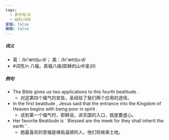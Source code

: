 ```yaml
---
tags:
  - 首字母/B
  - 级别/GRE
掌握: false
模糊: false
---
```

##### 词义
- 英：/bi'ætɪtju:d/； 美：/bi'ætɪtju:d/
- #词性/n  八福，真福八端(耶稣的山中圣训)
##### 例句
- The Bible gives us two applications to this fourth beatitude .
	- 对这第四个福气的宣告，圣经给了我们两个应用的途径。
- In the first beatitude , Jesus said that the entrance into the Kingdom of Heaven begins with being poor in spirit .
	- 谈到第一个福气时，耶稣说，进天国的入口，就是要虚心。
- Her favorite Beatitude is ` Blessed are the meek for they shall inherit the earth ' .
	- 她最喜欢的至福是保佑温顺的人，他们将继承土地。
